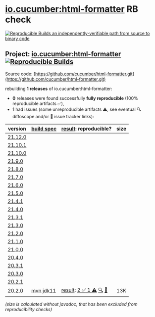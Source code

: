 [io.cucumber:html-formatter](https://central.sonatype.com/artifact/io.cucumber/html-formatter/versions) RB check
=======

[![Reproducible Builds](https://reproducible-builds.org/images/logos/rb.svg) an independently-verifiable path from source to binary code](https://reproducible-builds.org/)

## Project: [io.cucumber:html-formatter](https://central.sonatype.com/artifact/io.cucumber/html-formatter/versions) [![Reproducible Builds](https://img.shields.io/endpoint?url=https://raw.githubusercontent.com/jvm-repo-rebuild/reproducible-central/master/content/io/cucumber/html-formatter/badge.json)](https://github.com/jvm-repo-rebuild/reproducible-central/blob/master/content/io/cucumber/html-formatter/README.md)

Source code: [https://github.com/cucumber/html-formatter.git](https://github.com/cucumber/html-formatter.git)

rebuilding **1 releases** of io.cucumber:html-formatter:
- **0** releases were found successfully **fully reproducible** (100% reproducible artifacts :white_check_mark:),
- 1 had issues (some unreproducible artifacts :warning:, see eventual :mag: diffoscope and/or :memo: issue tracker links):

| version | [build spec](/BUILDSPEC.md) | [result](https://reproducible-builds.org/docs/jvm/): reproducible? | size |
| -- | --------- | ------ | -- |
| [21.12.0](https://central.sonatype.com/artifact/io.cucumber/html-formatter/21.12.0/pom) | | | |
| [21.10.1](https://central.sonatype.com/artifact/io.cucumber/html-formatter/21.10.1/pom) | | | |
| [21.10.0](https://central.sonatype.com/artifact/io.cucumber/html-formatter/21.10.0/pom) | | | |
| [21.9.0](https://central.sonatype.com/artifact/io.cucumber/html-formatter/21.9.0/pom) | | | |
| [21.8.0](https://central.sonatype.com/artifact/io.cucumber/html-formatter/21.8.0/pom) | | | |
| [21.7.0](https://central.sonatype.com/artifact/io.cucumber/html-formatter/21.7.0/pom) | | | |
| [21.6.0](https://central.sonatype.com/artifact/io.cucumber/html-formatter/21.6.0/pom) | | | |
| [21.5.0](https://central.sonatype.com/artifact/io.cucumber/html-formatter/21.5.0/pom) | | | |
| [21.4.1](https://central.sonatype.com/artifact/io.cucumber/html-formatter/21.4.1/pom) | | | |
| [21.4.0](https://central.sonatype.com/artifact/io.cucumber/html-formatter/21.4.0/pom) | | | |
| [21.3.1](https://central.sonatype.com/artifact/io.cucumber/html-formatter/21.3.1/pom) | | | |
| [21.3.0](https://central.sonatype.com/artifact/io.cucumber/html-formatter/21.3.0/pom) | | | |
| [21.2.0](https://central.sonatype.com/artifact/io.cucumber/html-formatter/21.2.0/pom) | | | |
| [21.1.0](https://central.sonatype.com/artifact/io.cucumber/html-formatter/21.1.0/pom) | | | |
| [21.0.0](https://central.sonatype.com/artifact/io.cucumber/html-formatter/21.0.0/pom) | | | |
| [20.4.0](https://central.sonatype.com/artifact/io.cucumber/html-formatter/20.4.0/pom) | | | |
| [20.3.1](https://central.sonatype.com/artifact/io.cucumber/html-formatter/20.3.1/pom) | | | |
| [20.3.0](https://central.sonatype.com/artifact/io.cucumber/html-formatter/20.3.0/pom) | | | |
| [20.2.1](https://central.sonatype.com/artifact/io.cucumber/html-formatter/20.2.1/pom) | | | |
| [20.2.0](https://central.sonatype.com/artifact/io.cucumber/html-formatter/20.2.0/pom) | [mvn jdk11](html-formatter-20.2.0.buildspec) | [result](html-formatter-20.2.0.buildinfo): [2 :white_check_mark:  1 :warning:](html-formatter-20.2.0.buildcompare) [:mag:](html-formatter-20.2.0.diffoscope) [:memo:](https://github.com/cucumber/html-formatter/issues/207) | 13K |

<i>(size is calculated without javadoc, that has been excluded from reproducibility checks)</i>
